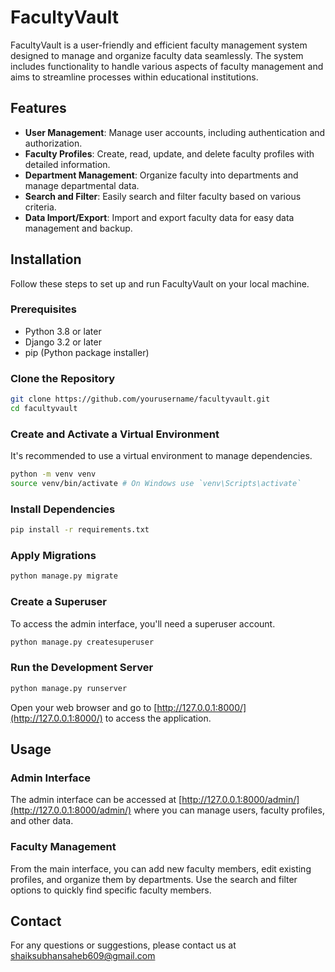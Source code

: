 # FacultyVault

FacultyVault is a user-friendly and efficient faculty management system designed to manage and organize faculty data seamlessly. The system includes functionality to handle various aspects of faculty management and aims to streamline processes within educational institutions.

## Features

- **User Management**: Manage user accounts, including authentication and authorization.
- **Faculty Profiles**: Create, read, update, and delete faculty profiles with detailed information.
- **Department Management**: Organize faculty into departments and manage departmental data.
- **Search and Filter**: Easily search and filter faculty based on various criteria.
- **Data Import/Export**: Import and export faculty data for easy data management and backup.

## Installation

Follow these steps to set up and run FacultyVault on your local machine.

### Prerequisites

- Python 3.8 or later
- Django 3.2 or later
- pip (Python package installer)

### Clone the Repository

```bash
git clone https://github.com/yourusername/facultyvault.git
cd facultyvault
```

### Create and Activate a Virtual Environment

It's recommended to use a virtual environment to manage dependencies.

```bash
python -m venv venv
source venv/bin/activate # On Windows use `venv\Scripts\activate`
```

### Install Dependencies

```bash
pip install -r requirements.txt
```

### Apply Migrations

```bash
python manage.py migrate
```

### Create a Superuser

To access the admin interface, you'll need a superuser account.

```bash
python manage.py createsuperuser
```

### Run the Development Server

```bash
python manage.py runserver
```

Open your web browser and go to [http://127.0.0.1:8000/](http://127.0.0.1:8000/) to access the application.

## Usage

### Admin Interface

The admin interface can be accessed at [http://127.0.0.1:8000/admin/](http://127.0.0.1:8000/admin/) where you can manage users, faculty profiles, and other data.

### Faculty Management

From the main interface, you can add new faculty members, edit existing profiles, and organize them by departments. Use the search and filter options to quickly find specific faculty members.


## Contact

For any questions or suggestions, please contact us at shaiksubhansaheb609@gmail.com
